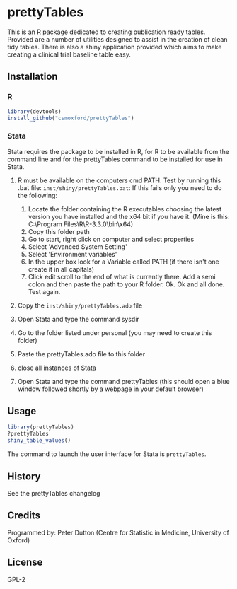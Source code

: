 # prettyTables

This is an R package dedicated to creating publication ready tables. Provided are a number of utilities designed to assist in the creation of clean tidy tables. There is also a shiny application provided which aims to make creating a clinical trial baseline table easy.

## Installation

### R
```r
library(devtools)
install_github("csmoxford/prettyTables")
```

### Stata
Stata requires the package to be installed in R, for R to be available from the command line and for the prettyTables command to be installed for use in Stata.

1. R must be available on the computers cmd PATH. Test by running this .bat file: `inst/shiny/prettyTables.bat`:
If this fails only you need to do the following:

    1. Locate the folder containing the R executables choosing the latest version you have installed and the x64 bit if you have it. (Mine is this: C:\Program Files\R\R-3.3.0\bin\x64)
    2. Copy this folder path
    3. Go to start, right click on computer and select properties
    4. Select 'Advanced System Setting'
    5. Select 'Environment variables'
    6. In the upper box look for a Variable called PATH (if there isn't one create it in all capitals)
    7. Click edit scroll to the end of what is currently there. Add a semi colon and then paste the path to your R folder. Ok. Ok and all done. Test again.
3. Copy the `inst/shiny/prettyTables.ado` file
4. Open Stata and type the command sysdir
5. Go to the folder listed under personal (you may need to create this folder)
6. Paste the prettyTables.ado file to this folder
7. close all instances of Stata
8. Open Stata and type the command prettyTables (this should open a blue window followed shortly by a webpage in your default browser)

## Usage

```r
library(prettyTables)
?prettyTables
shiny_table_values()
```

The command to launch the user interface for Stata is `prettyTables`.


## History
See the prettyTables changelog

## Credits
Programmed by: Peter Dutton (Centre for Statistic in Medicine, University of Oxford)
## License
GPL-2